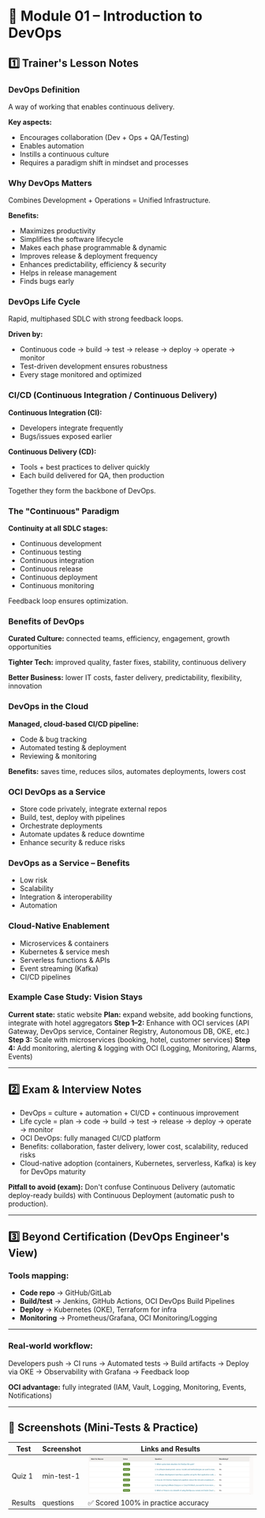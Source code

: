 # 📘 Module 01 – Introduction to DevOps

## 1️⃣ Trainer's Lesson Notes

### DevOps Definition

A way of working that enables continuous delivery.

**Key aspects:**
- Encourages collaboration (Dev + Ops + QA/Testing)
- Enables automation
- Instills a continuous culture
- Requires a paradigm shift in mindset and processes

### Why DevOps Matters

Combines Development + Operations = Unified Infrastructure.

**Benefits:**
- Maximizes productivity
- Simplifies the software lifecycle
- Makes each phase programmable & dynamic
- Improves release & deployment frequency
- Enhances predictability, efficiency & security
- Helps in release management
- Finds bugs early

### DevOps Life Cycle

Rapid, multiphased SDLC with strong feedback loops.

**Driven by:**
- Continuous code → build → test → release → deploy → operate → monitor
- Test-driven development ensures robustness
- Every stage monitored and optimized

### CI/CD (Continuous Integration / Continuous Delivery)

**Continuous Integration (CI):**
- Developers integrate frequently
- Bugs/issues exposed earlier

**Continuous Delivery (CD):**
- Tools + best practices to deliver quickly
- Each build delivered for QA, then production

Together they form the backbone of DevOps.

### The "Continuous" Paradigm

**Continuity at all SDLC stages:**
- Continuous development
- Continuous testing
- Continuous integration
- Continuous release
- Continuous deployment
- Continuous monitoring

Feedback loop ensures optimization.

### Benefits of DevOps

**Curated Culture:** connected teams, efficiency, engagement, growth opportunities

**Tighter Tech:** improved quality, faster fixes, stability, continuous delivery

**Better Business:** lower IT costs, faster delivery, predictability, flexibility, innovation

### DevOps in the Cloud

**Managed, cloud-based CI/CD pipeline:**
- Code & bug tracking
- Automated testing & deployment
- Reviewing & monitoring

**Benefits:** saves time, reduces silos, automates deployments, lowers cost

### OCI DevOps as a Service

- Store code privately, integrate external repos
- Build, test, deploy with pipelines
- Orchestrate deployments
- Automate updates & reduce downtime
- Enhance security & reduce risks

### DevOps as a Service – Benefits

- Low risk
- Scalability
- Integration & interoperability
- Automation

### Cloud-Native Enablement

- Microservices & containers
- Kubernetes & service mesh
- Serverless functions & APIs
- Event streaming (Kafka)
- CI/CD pipelines

### Example Case Study: Vision Stays

**Current state:** static website
**Plan:** expand website, add booking functions, integrate with hotel aggregators
**Step 1–2:** Enhance with OCI services (API Gateway, DevOps service, Container Registry, Autonomous DB, OKE, etc.)
**Step 3:** Scale with microservices (booking, hotel, customer services)
**Step 4:** Add monitoring, alerting & logging with OCI (Logging, Monitoring, Alarms, Events)

---

## 2️⃣ Exam & Interview Notes

- DevOps = culture + automation + CI/CD + continuous improvement
- Life cycle = plan → code → build → test → release → deploy → operate → monitor
- OCI DevOps: fully managed CI/CD platform
- Benefits: collaboration, faster delivery, lower cost, scalability, reduced risks
- Cloud-native adoption (containers, Kubernetes, serverless, Kafka) is key for DevOps maturity

**Pitfall to avoid (exam):**
Don't confuse Continuous Delivery (automatic deploy-ready builds) with Continuous Deployment (automatic push to production).

---

## 3️⃣ Beyond Certification (DevOps Engineer's View)

### Tools mapping:
- **Code repo** → GitHub/GitLab
- **Build/test** → Jenkins, GitHub Actions, OCI DevOps Build Pipelines
- **Deploy** → Kubernetes (OKE), Terraform for infra
- **Monitoring** → Prometheus/Grafana, OCI Monitoring/Logging

---

### Real-world workflow:
Developers push → CI runs → Automated tests → Build artifacts → Deploy via OKE → Observability with Grafana → Feedback loop

**OCI advantage:** fully integrated (IAM, Vault, Logging, Monitoring, Events, Notifications)

---

## 📸 Screenshots (Mini-Tests & Practice)

| Test        | Screenshot | Links and Results                                                                         |
|-------------|------------|-------------------------------------------------------------------------------------------|
| Quiz 1      | min-test-1 | ![Skill Check Questions](../../screenshots/Module-01_Introduction_to_DevOps/questions.png)|
| Results     | questions  | ✅ Scored 100% in practice accuracy                                                       |
